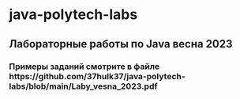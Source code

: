 # java-polytech-labs
<h2>Лабораторные работы по Java весна 2023</h2>
<h3>Примеры заданий смотрите в файле https://github.com/37hulk37/java-polytech-labs/blob/main/Laby_vesna_2023.pdf</h3>

